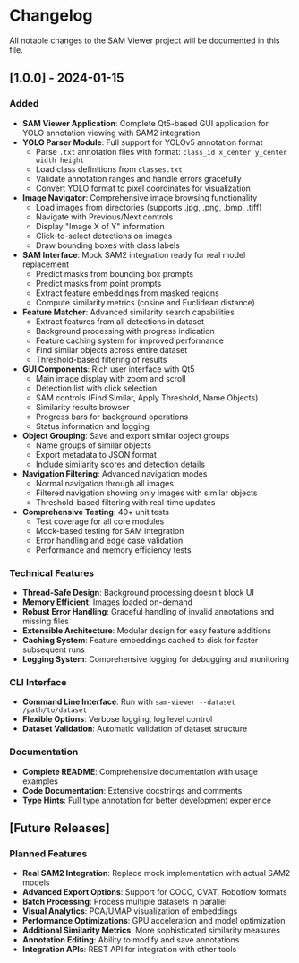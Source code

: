 # Changelog

All notable changes to the SAM Viewer project will be documented in this file.

## [1.0.0] - 2024-01-15

### Added
- **SAM Viewer Application**: Complete Qt5-based GUI application for YOLO annotation viewing with SAM2 integration
- **YOLO Parser Module**: Full support for YOLOv5 annotation format
  - Parse `.txt` annotation files with format: `class_id x_center y_center width height`
  - Load class definitions from `classes.txt`
  - Validate annotation ranges and handle errors gracefully
  - Convert YOLO format to pixel coordinates for visualization
- **Image Navigator**: Comprehensive image browsing functionality
  - Load images from directories (supports .jpg, .png, .bmp, .tiff)
  - Navigate with Previous/Next controls
  - Display "Image X of Y" information
  - Click-to-select detections on images
  - Draw bounding boxes with class labels
- **SAM Interface**: Mock SAM2 integration ready for real model replacement
  - Predict masks from bounding box prompts
  - Predict masks from point prompts
  - Extract feature embeddings from masked regions
  - Compute similarity metrics (cosine and Euclidean distance)
- **Feature Matcher**: Advanced similarity search capabilities
  - Extract features from all detections in dataset
  - Background processing with progress indication
  - Feature caching system for improved performance
  - Find similar objects across entire dataset
  - Threshold-based filtering of results
- **GUI Components**: Rich user interface with Qt5
  - Main image display with zoom and scroll
  - Detection list with click selection
  - SAM controls (Find Similar, Apply Threshold, Name Objects)
  - Similarity results browser
  - Progress bars for background operations
  - Status information and logging
- **Object Grouping**: Save and export similar object groups
  - Name groups of similar objects
  - Export metadata to JSON format
  - Include similarity scores and detection details
- **Navigation Filtering**: Advanced navigation modes
  - Normal navigation through all images
  - Filtered navigation showing only images with similar objects
  - Threshold-based filtering with real-time updates
- **Comprehensive Testing**: 40+ unit tests
  - Test coverage for all core modules
  - Mock-based testing for SAM integration
  - Error handling and edge case validation
  - Performance and memory efficiency tests

### Technical Features
- **Thread-Safe Design**: Background processing doesn't block UI
- **Memory Efficient**: Images loaded on-demand
- **Robust Error Handling**: Graceful handling of invalid annotations and missing files
- **Extensible Architecture**: Modular design for easy feature additions
- **Caching System**: Feature embeddings cached to disk for faster subsequent runs
- **Logging System**: Comprehensive logging for debugging and monitoring

### CLI Interface
- **Command Line Interface**: Run with `sam-viewer --dataset /path/to/dataset`
- **Flexible Options**: Verbose logging, log level control
- **Dataset Validation**: Automatic validation of dataset structure

### Documentation
- **Complete README**: Comprehensive documentation with usage examples
- **Code Documentation**: Extensive docstrings and comments
- **Type Hints**: Full type annotation for better development experience

## [Future Releases]

### Planned Features
- **Real SAM2 Integration**: Replace mock implementation with actual SAM2 models
- **Advanced Export Options**: Support for COCO, CVAT, Roboflow formats
- **Batch Processing**: Process multiple datasets in parallel
- **Visual Analytics**: PCA/UMAP visualization of embeddings
- **Performance Optimizations**: GPU acceleration and model optimization
- **Additional Similarity Metrics**: More sophisticated similarity measures
- **Annotation Editing**: Ability to modify and save annotations
- **Integration APIs**: REST API for integration with other tools